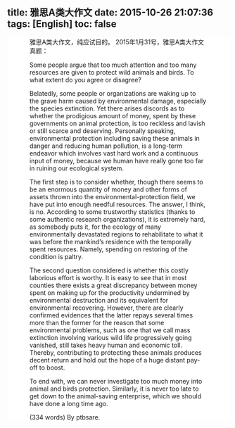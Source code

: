 title: 雅思A类大作文
date: 2015-10-26 21:07:36
tags: [English]
toc: false
---

<div id = "inner" style="width:100%;margin:0 auto;background:#fff;" >
<div id = "inner_inner_left" style="width:80%;margin:0 auto;background:#fff;text-align:left;font-family:STHeiTi,"Helvetica Neue","Helvetica","Microsoft YaHei","WenQuanYi Micro Hei",Arial,sans-serif;" >
雅思A类大作文，纯应试目的。
2015年1月31号，雅思A类大作文真题：

Some people argue that too much attention and too many resources are given to protect wild animals and birds. To what extent do you agree or disagree?

Belatedly, some people or organizations are waking up to the grave harm caused by environmental damage, especially the species extinction. Yet there arises discords as to whether the prodigious amount of money, spent by these governments on animal protection, is too reckless and lavish or still scarce and deserving. Personally speaking, environmental protection including saving these animals in danger and reducing human pollution, is a long-term endeavor which involves vast hard work and a continuous input of money, because we human have really gone too far in ruining our ecological system.

The first step is to consider whether, though there seems to be an enormous quantity of money and other forms of assets thrown into the environmental-protection field, we have put into enough needful resources. The answer, I think, is no. According to some trustworthy statistics (thanks to some authentic research organizations), it is extremely hard, as somebody puts it, for the ecology of many environmentally devastated regions to rehabilitate to what it was before the mankind’s residence with the temporally spent resources. Namely, spending on restoring of the condition is paltry.

The second question considered is whether this costly laborious effort is worthy. It is easy to see that in most counties there exists a great discrepancy between money spent on making up for the productivity undermined by environmental destruction and its equivalent for environmental recovering. However, there are clearly confirmed evidences that the latter repays several times more than the former for the reason that some environmental problems, such as one that we call mass extinction involving various wild life progressively going vanished, still takes heavy human and economic toll. Thereby, contributing to protecting these animals produces decent return and hold out the hope of a huge distant pay-off to boost.

To end with, we can never investigate too much money into animal and birds protection. Similarly, it is never too late to get down to the animal-saving enterprise, which we should have done a long time ago.

(334 words)
By ptbsare.


</div></div>
